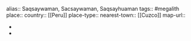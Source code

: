 alias:: Saqsaywaman, Sacsaywaman, Saqsayhuaman
tags:: #megalith 
place::
country:: [[Peru]] 
place-type::
nearest-town:: [[Cuzco]] 
map-url::

-
-